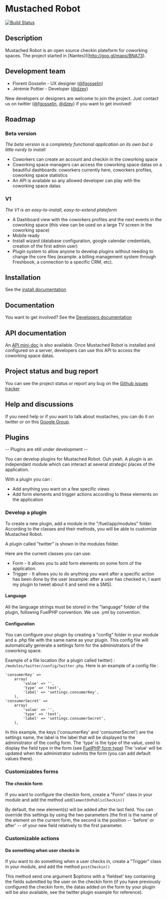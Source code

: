 # Mustached Robot

[![Build Status](https://secure.travis-ci.org/cantineNantes/mustached-robot.png)](http://travis-ci.org/cantineNantes/mustached-robot)

## Description

Mustached Robot is an open source checkin plateform for coworking spaces. The project started in [Nantes]((http://goo.gl/maps/BNA73).

## Development team

* Florent Gosselin - UX designer ([@fgosselin](http://twitter.com/fgosselin))
* Jérémie Pottier - Developer ([@dzey](http://twitter.com/dzey))

New developers or designers are welcome to join the project. Just contact us on twitter ([@fgosselin](http://twitter.com/fgosselin), [@dzey](http://twitter.com/dzey)) if you want to get involved!

## Roadmap

### Beta version

_The beta version is a completely functional application on its own but a little nerdy to install_

* Coworkers can create an account and checkin in the coworking space
* Coworking space managers can access the coworking space datas on a beautiful dashboards: coworkers currently here, coworkers profiles, coworking space statistics
* An API is available so any allowed developer can play with the coworking space datas

### V1

_The V1 is an easy-to-install, easy-to-extend plateform_

* A Dashboard view with the coworkers profiles and the next events in the coworking space (this view can be used on a large TV screen in the coworking space)
* Mobile ready
* Install wizard (database configuration, google calendar credentials, creation of the first admin user)
* Plugin system to allow anyone to develop plugins without needing to change the core files (example: a billing management system through Freshbook, a connection to a specific CRM, etc).

## Installation

See the [install documentation](https://github.com/MustachedRobot/core/wiki/Installation)

## Documentation 

You want to get involved? See the [Developers documentation](https://github.com/cantineNantes/mustached-robot/wiki/Developers-documentation)

## API documentation 

An [API mini-doc](https://github.com/cantineNantes/mustached-robot/wiki/API) is also available. Once Mustached Robot is installed and configured on a server, developers can use this API to access the coworking space datas.

## Project status and bug report

You can see the project status or report any bug on the [Github issues tracker](https://github.com/cantineNantes/mustached-robot/issues?milestone=1&state=open)

## Help and discussions

If you need help or if you want to talk about mustaches, you can do it on twitter or on this [Google Group](https://groups.google.com/forum/#!forum/mustached-robot).

## Plugins

-- Plugins are still under development --

You can develop plugins for Mustached Robot. Ouh yeah. A plugin is an independant module which can interact at several strategic places of the application.

With a plugin you can :

 * Add anything you want on a few specific views
 * Add form elements and trigger actions according to these elements on the application

### Develop a plugin

To create a new plugin, add a module in the "/fuel/app/modules" folder. According to the classes and their methods, you will be able to customize Mustached Robot.

A plugin called "twitter" is shown in the modules folder.

Here are the current classes you can use:

* Form - It allows you to add form elements on some form of the application.
* Trigger - It allows you to do anything you want after a specific action has been done by the user (example: after a user has checked in, I want my plugin to tweet about it and send me a SMS).

#### Language

All the language strings must be stored in the "language" folder of the plugin, following FuelPHP convention. 
We use .yml by convention.

#### Configuration

You can configure your plugin by creating a "config" folder in your module and a .php file with the same name as your plugin. This config file will automatically generate a settings form for the administrators of the coworking space.

Example of a file location (for a plugin called twitter) : ```/modules/twitter/config/twitter.php```.
Here is an example of a config file :

```
'consumerKey' => 
	array(
		'value' => '',
		'type' => 'text',
		'label' => 'settings.consumerKey',
	),
'consumerSecret' => 
	array(
		'value' => '',
		'type' => 'text',
		'label' => 'settings.consumerSecret',
	),
``` 

In this example, the keys ('consumerKey' and 'consumerSecret') are the settings name, the label is the label that will be displayed to the administrator of the config form. The 'type' is the type of the value, used to display the field type in the form (see [FuelPHP form type](http://docs.fuelphp.com/classes/form.html)) The 'value' will be updated when the administrator submits the form (you can add default values there). 

### Customizables forms

#### The checkin form

If you want to configure the checkin form, create a "Form" class in your module and add the method ```addElementOnPublicCheckin()```

By default, the new element(s) will be added after the last field. You can override this settings by using the two parameters (the first is the name of the element on the current form, the second is the position -- 'before' or after' -- of your new field relatively to the first parameter.

### Customizable actions

#### Do something when user checks in

If you want to do something when a user checks in, create a "Trigger" class in your module, and add the method ```postCheckin()```

This method send one argument $options with a 'fieldset' key containing the fields submitted by the user on the checkin form (if you have previously configured the checkin form, the datas added on the form by your plugin will be also available, see the twitter plugin example for reference).